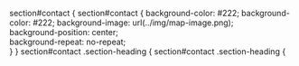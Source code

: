 section#contact {	section#contact {
    background-color: #222;	    background-color: #222;
    background-image: url(../img/map-image.png);	
    background-position: center;	
    background-repeat: no-repeat;	
}	}
 section#contact .section-heading {	section#contact .section-heading {
